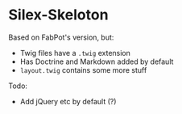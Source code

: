 # Silex-Skeloton

Based on FabPot's version, but:

- Twig files have a `.twig` extension
- Has Doctrine and Markdown added by default
- `layout.twig` contains some more stuff

Todo:

- Add jQuery etc by default (?)
